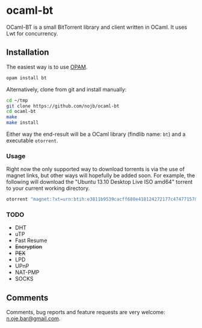 # ocaml-bt

OCaml-BT is a small BitTorrent library and client written in OCaml.  It uses Lwt for concurrency.

## Installation

The easiest way is to use [OPAM](http://opam.ocaml.org).
```sh
opam install bt
```

Alternatively, clone from git and install manually:
```sh
cd ~/tmp
git clone https://github.com/nojb/ocaml-bt
cd ocaml-bt
make
make install
```

Either way the end-result will be a OCaml library (findlib name: `bt`) and a executable `otorrent`. 

### Usage

Right now the only supported way to download torrents is via the use of magnet
links, but other ways will hopefully be added soon. For example, the following
will download the "Ubuntu 13.10 Desktop Live ISO amd64" torrent to your current
working directory.

```sh
otorrent "magnet:?xt=urn:btih:e3811b9539cacff680e418124272177c47477157&dn=Ubuntu+13.10+Desktop+Live+ISO+amd64&tr=udp%3A//tracker.openbittorrent.com%3A80&tr=udp%3A//tracker.publicbt.com%3A80&tr=udp%3A//tracker.istole.it%3A6969&tr=udp%3A//tracker.ccc.de%3A80&tr=udp%3A//open.demonii.com%3A1337"
```

### TODO

- DHT
- uTP
- Fast Resume
- <del>Encryption</del>
- <del>PEX</del>
- LPD
- UPnP
- NAT-PMP
- SOCKS

## Comments

Comments, bug reports and feature requests are very welcome: n.oje.bar@gmail.com.
